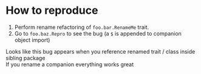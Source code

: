 # How to reproduce
1. Perform rename refactoring of `foo.bar.RenameMe` trait.
2. Go to `foo.baz.Repro` to see the bug (a `$` is appended to companion object import)

Looks like this bug appears when you reference renamed trait / class inside sibling package  
If you rename a companion everything works great
